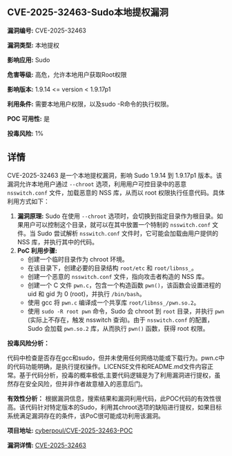## CVE-2025-32463-Sudo本地提权漏洞

**漏洞编号:** CVE-2025-32463

**漏洞类型:** 本地提权

**影响应用:** Sudo

**危害等级:** 高危，允许本地用户获取Root权限

**影响版本:** 1.9.14 <= version < 1.9.17p1

**利用条件:** 需要本地用户权限，以及sudo -R命令的执行权限。

**POC 可用性:** 是

**投毒风险:** 1%

## 详情

CVE-2025-32463 是一个本地提权漏洞，影响 Sudo 1.9.14 到 1.9.17p1 版本。该漏洞允许本地用户通过 `--chroot` 选项，利用用户可控目录中的恶意 `nsswitch.conf` 文件，加载恶意的 NSS 库，从而以 root 权限执行任意代码。具体利用方式如下：

1.  **漏洞原理:** Sudo 在使用 `--chroot` 选项时，会切换到指定目录作为根目录。如果用户可以控制这个目录，就可以在其中放置一个特制的 `nsswitch.conf` 文件。当 Sudo 尝试解析 `nsswitch.conf` 文件时，它可能会加载由用户提供的 NSS 库，并执行其中的代码。
2.  **PoC 利用步骤:**
    *   创建一个临时目录作为 chroot 环境。
    *   在该目录下，创建必要的目录结构 `root/etc` 和 `root/libnss_`。
    *   创建一个恶意的 `nsswitch.conf` 文件，指向攻击者构造的 NSS 库。
    *   创建一个 C 文件 `pwn.c`，包含一个构造函数 `pwn()`，该函数会设置进程的 uid 和 gid 为 0 (root)，并执行 `/bin/bash`。
    *   使用 gcc 将 `pwn.c` 编译成一个共享库 `root/libnss_/pwn.so.2`。
    *   使用 `sudo -R root pwn` 命令，Sudo 会 chroot 到 `root` 目录，并执行 `pwn` (实际上不存在，触发 nsswitch 查询)。由于 `nsswitch.conf` 的配置，Sudo 会加载 `pwn.so.2` 库，从而执行 `pwn()` 函数，获得 root 权限。

**投毒风险分析：**

代码中检查是否存在gcc和sudo，但并未使用任何网络功能或下载行为。pwn.c中的代码功能明确，是执行提权操作。LICENSE文件和README.md文件内容正常。基于代码分析，投毒的概率极低,主要代码逻辑是为了利用漏洞进行提权，虽然存在安全风险，但并非作者故意植入的恶意后门。

**有效性分析：**
根据漏洞信息，搜索结果和漏洞利用代码，此POC代码的有效性很高。该代码针对特定版本的Sudo，利用其chroot选项的缺陷进行提权，如果目标系统满足漏洞存在的条件，该PoC很可能成功利用该漏洞。

**项目地址:** [cyberpoul/CVE-2025-32463-POC](https://github.com/cyberpoul/CVE-2025-32463-POC)

**漏洞详情:** [CVE-2025-32463](https://nvd.nist.gov/vuln/detail/CVE-2025-32463)
